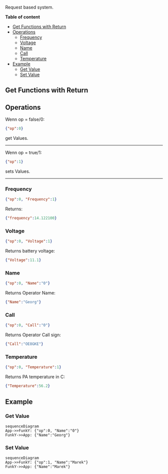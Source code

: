 Request based system.

**Table of content**
- [Get Functions with Return](#get-functions-with-return)
- [Operations](#operations)
	- [Frequency](#frequency)
	- [Voltage](#voltage)
	- [Name](#name)
	- [Call](#call)
	- [Temperature](#temperature)
- [Example](#example)
	- [Get Value](#get-value)
	- [Set Value](#set-value)

## Get Functions with Return

## Operations
Wenn op = false/0:
```JSON
{"op":0}
```
get Values. 
<br>

--- 

Wenn op = true/1:
```JSON
{"op":1}
```
sets Values.

---

### Frequency
```JSON
{"op":0, "Frequency":1}
```
Returns:
```JSON
{"frequency":14.122100}
```
### Voltage
```JSON
{"op":0, "Voltage":1}
```
Returns battery voltage:
```JSON
{"Voltage":11.1}
```
### Name
```JSON
{"op":0, "Name":"0"}
```
Returns Operator Name:
```JSON
{"Name":"Georg"}
```
### Call
```JSON
{"op":0, "Call":"0"}
```
Returns Operator Call sign:
```JSON
{"Call":"OE8GKE"}
```
### Temperature
```JSON
{"op":0, "Temperature":1}
```
Returns PA temperature in C:
```JSON
{"Temperature":56.2}
```

## Example
### Get Value
```mermaid
sequenceDiagram
App->>FunkY: {"op":0, "Name":"0"}
FunkY->>App: {"Name":"Georg"}
```
### Set Value 
```mermaid
sequenceDiagram
App->>FunkY: {"op":1, "Name":"Marek"}
FunkY->>App: {"Name":"Marek"}
```